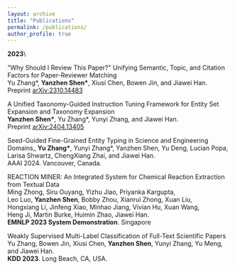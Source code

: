 ```yaml
---
layout: archive
title: "Publications"
permalink: /publications/
author_profile: true
---
```


**2023**\

"Why Should I Review This Paper?" Unifying Semantic, Topic, and Citation Factors for Paper-Reviewer Matching \
Yu Zhang*, **Yanzhen Shen\***, Xiusi Chen, Bowen Jin, and Jiawei Han. \
Preprint [arXiv:2310.14483](https://arxiv.org/abs/2310.14483)

A Unified Taxonomy-Guided Instruction Tuning Framework for Entity Set Expansion and Taxonomy Expansion \
**Yanzhen Shen\***, Yu Zhang*, Yunyi Zhang, and Jiawei Han. \
Preprint [arXiv:2404.13405](https://arxiv.org/abs/2402.13405)

Seed-Guided Fine-Grained Entity Typing in Science and Engineering Domains_ 
**Yu Zhang\***, Yunyi Zhang\*, Yanzhen Shen, Yu Deng, Lucian Popa, Larisa Shwartz, ChengXiang Zhai, and Jiawei Han.     
AAAI 2024. Vancouver, Canada.

REACTION MINER: An Integrated System for Chemical Reaction Extraction from Textual Data \
Ming Zhong, Siru Ouyang, Yizhu Jiao, Priyanka Kargupta, \
Leo Luo, **Yanzhen Shen**, Bobby Zhou, Xianrui Zhong, Xuan Liu, \
Hongxiang Li, Jinfeng Xiao, Minhao Jiang, Vivian Hu, Xuan Wang, \
Heng Ji, Martin Burke, Huimin Zhao, Jiawei Han. \
**EMNLP 2023 System Demonstration**. Singapore

Weakly Supervised Multi-Label Classification of Full-Text Scientific Papers 
Yu Zhang, Bowen Jin, Xiusi Chen, **Yanzhen Shen**, Yunyi Zhang, Yu Meng, and Jiawei Han. \
**KDD 2023**. Long Beach, CA, USA.

